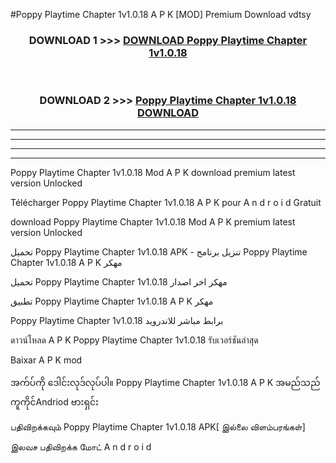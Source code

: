 #Poppy Playtime Chapter 1v1.0.18 A P K [MOD] Premium Download vdtsy



<div align="center">

<h3>DOWNLOAD 1 >>> <a href="https://teeasianyam.web.app?sq=Poppy Playtime Chapter 1v1.0.18">DOWNLOAD Poppy Playtime Chapter 1v1.0.18 </a></h3><br>

<h3>DOWNLOAD 2 >>> <a href="https://teeasianyam.web.app?sq=Poppy Playtime Chapter 1v1.0.18 ">Poppy Playtime Chapter 1v1.0.18  DOWNLOAD </a></h3>

</div>


----------------------------------------------------------

----------------------------------------------------------

----------------------------------------------------------

----------------------------------------------------------


Poppy Playtime Chapter 1v1.0.18  Mod A P K download premium latest version Unlocked

Télécharger Poppy Playtime Chapter 1v1.0.18  A P K pour A n d r o i d Gratuit

download Poppy Playtime Chapter 1v1.0.18  Mod A P K premium latest version Unlocked

تحميل Poppy Playtime Chapter 1v1.0.18  APK - تنزيل برنامج Poppy Playtime Chapter 1v1.0.18  A P K مهكر

تحميل Poppy Playtime Chapter 1v1.0.18  مهكر اخر اصدار

تطبيق Poppy Playtime Chapter 1v1.0.18  A P K مهكر

Poppy Playtime Chapter 1v1.0.18  برابط مباشر للاندرويد

ดาวน์โหลด A P K Poppy Playtime Chapter 1v1.0.18  รับเวอร์ชันล่าสุด

Baixar A P K mod

အက်ပ်ကို ဒေါင်းလုဒ်လုပ်ပါ။ Poppy Playtime Chapter 1v1.0.18  A P K အမည်သည်ကူကိုင်Andriod ဗားရှင်း

பதிவிறக்கவும் Poppy Playtime Chapter 1v1.0.18  APK[ இல்லை விளம்பரங்கள்] 
 
இலவச பதிவிறக்க மோட் A n d r o i d




